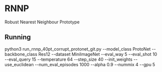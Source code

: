 # RNNP
Robust Nearest Neighbour Prototype

## Running
python3 run_rnnp_40pt_corrupt_protonet_git.py --model_class ProtoNet --backbone_class Res12 --dataset MiniImageNet --eval_way 5 --eval_shot 10 --eval_query 15 --temperature 64 --step_size 40 --init_weights <path to model> --use_euclidean  --num_eval_episodes 1000 --alpha 0.9 --nummix 4 --gpu 5
